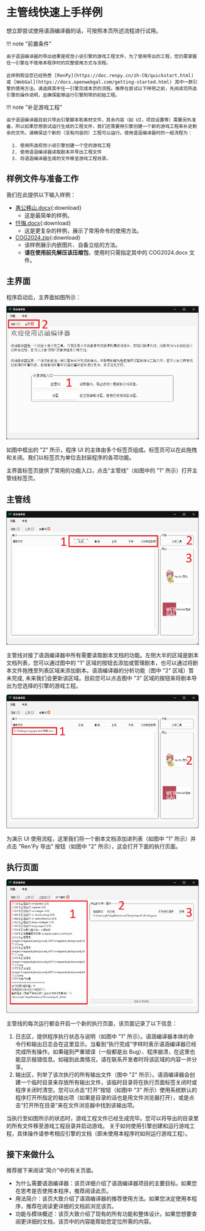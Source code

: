 # 主管线快速上手样例

想立即尝试使用语涵编译器的话，可按照本页所述流程进行试用。

!!! note "前置条件"

    由于语涵编译器的导出结果是视觉小说引擎的游戏工程文件，为了使用导出的工程，您仍需掌握任一引擎在不使用本程序时的完整使用方式与流程。

    此样例假设您已经熟悉 [RenPy](https://doc.renpy.cn/zh-CN/quickstart.html) 或 [WebGal](https://docs.openwebgal.com/getting-started.html) 其中一款引擎的使用方法。请选择其中任一引擎完成本页的流程。推荐在尝试以下样例之前，先阅读完所选引擎的操作说明，且确保能够运行引擎附带的初始工程。

!!! note "补足游戏工程"

    由于语涵编译器目前只导出引擎脚本和素材文件，其余内容（如 UI，项目设置等）需要另外准备，所以如果您想尝试运行生成的工程文件，我们还需要用引擎创建一个新的游戏工程来补足剩余的文件。请确保这个新的（没有内容的）工程可以运行。使用语涵编译器时的一般流程为：

      1. 使用所选视觉小说引擎创建一个空的游戏工程
      2. 使用语涵编译器读取剧本并导出工程文件
      3. 将语涵编译器生成的文件移至游戏工程目录。

## 样例文件与准备工作

我们在此提供以下输入样例：

  * [愚公移山.docx](samples/愚公移山.docx){:download}
      * 这是最简单的样例。
  * [忏悔.docx](samples/忏悔.docx){:download}
      * 这是更复杂的样例，展示了常用命令的使用方法。
  * [COG2024.zip](samples/COG2024.zip){:download}
      * 该样例展示内嵌图片、自备立绘的方法。
      * **请在使用前先解压该压缩包**，使用时只需指定其中的 COG2024.docx 文件。

## 主界面

程序启动后，主界面如图所示：

![主界面](screenshots/pipeline/1.png)

如图中框出的 "2" 所示，程序 UI 的主体由多个标签页组成。标签页可以在此拖拽和关闭。我们以标签页为单位去封装程序的各项功能。

主界面标签页提供了常用的功能入口，点击“主管线”（如图中的 "1" 所示）打开主管线标签页。

## 主管线

![主管线](screenshots/pipeline/2.png)

主管线对接了语涵编译器中所有需要读取剧本文档的功能。左侧大半的区域是剧本文档列表，您可以通过图中的 "1" 区域的按钮去添加或管理剧本，也可以通过将剧本文件拖拽至列表区域来添加剧本。语涵编译器的分析功能（图中 "2" 区域）暂未完成, 未来我们会更新该区域。目前您可以点击图中 "3" 区域的按钮来将剧本导出为您选择的引擎的游戏工程。

![主管线2](screenshots/pipeline/3.png)

为演示 UI 使用流程，这里我们将一个剧本文档添加进列表（如图中 "1" 所示）并点击 "Ren'Py 导出" 按钮（如图中 "2" 所示），这会打开下面的执行页面。

## 执行页面

![执行页面](screenshots/pipeline/4.png)

主管线的每次运行都会开启一个新的执行页面，该页面记录了以下信息：

  1. 日志区，提供程序执行状态与说明（如图中 "1" 所示）。语涵编译器本体的命令行和输出日志会在这里显示。当看到“执行完成”字样时表示语涵编译器已经完成所有操作。如果碰到严重错误（一般都是出 Bug）、程序崩溃，在这里也能显示报错信息。如碰到此类情况，请在联系开发者时将该区域的内容一并分享。
  2. 输出区，列举了该次执行的所有输出文件（图中 "2" 所示）。语涵编译器会创建一个临时目录来存放所有输出文件，该临时目录将在执行页面标签关闭时或程序关闭时清空。您可以点击“打开”按钮（如图中 "3" 所示）使用系统默认的程序打开所指定的输出项（如果是目录的话也是用文件浏览器打开），或是点击“打开所在目录”来在文件浏览器中找到该输出项。

当执行至如图所示的状态时，游戏工程文件已经生成完毕。您可以将导出的目录里的所有文件移至游戏工程目录并启动游戏。
关于如何使用引擎创建和运行游戏工程，具体操作请参考相应引擎的文档（即未使用本程序时如何运行游戏工程）。

## 接下来做什么

推荐接下来阅读“简介”中的有关页面。

  * 为什么需要语涵编译器：该页详细介绍了语涵编译器项目的主要目标。如果您在思考是否使用本程序，推荐阅读此页。
  * 用法简介：该页大致介绍了语涵编译器的推荐使用方法。如果您决定使用本程序，推荐在阅读更详细的文档前浏览该页。
  * 功能与模块概述：该页大致介绍了现有的所有功能和整体设计。如果您想要查阅更详细的文档，该页中的内容能帮助您定位所需的内容。

